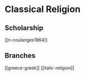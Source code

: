 
# Classical Religion
## Scholarship
[[n-coulanges1864]]
## Branches
[[greece-greek]]
[[italic-religion]]